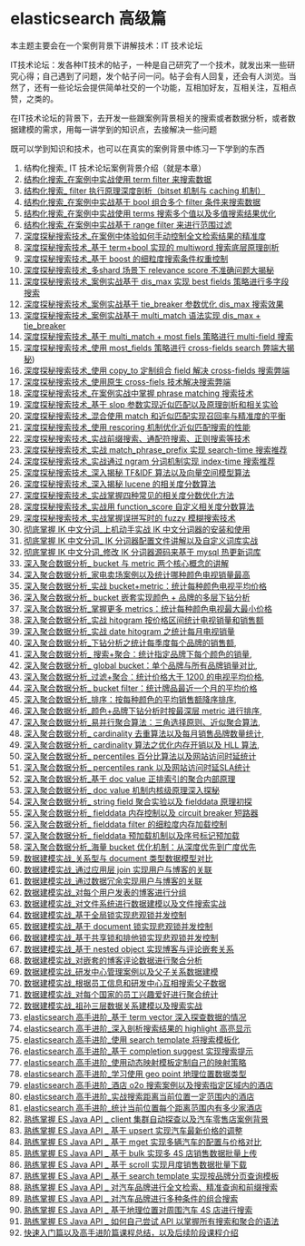 # elasticsearch 高级篇

本主题主要会在一个案例背景下讲解技术：IT 技术论坛

IT技术论坛：发各种IT技术的帖子，一种是自己研究了一个技术，就发出来一些研究心得；自己遇到了问题，发个帖子问一问。帖子会有人回复，还会有人浏览。当然了，还有一些论坛会提供简单社交的一个功能，互相加好友，互相关注，互相点赞，之类的。

在IT技术论坛的背景下，去开发一些跟案例背景相关的搜索或者数据分析，或者数据建模的需求，用每一讲学到的知识点，去接解决一些问题

既可以学到知识和技术，也可以在真实的案例背景中练习一下学到的东西

1. 结构化搜索_ IT 技术论坛案例背景介绍（就是本章）
2. [结构化搜索_在案例中实战使用 term filter 来搜索数据](./02-term-filter.md)
3. [结构化搜索_ filter 执行原理深度剖析（bitset 机制与 caching 机制）](./03-filter-bitset-caching.md)
4. [结构化搜索_在案例中实战基于 bool 组合多个 filter 条件来搜索数据](./04-bool-filter.md)
5. [结构化搜索_在案例中实战使用 terms 搜索多个值以及多值搜索结果优化](./05-terms.md)
6. [结构化搜索_在案例中实战基于 range filter 来进行范围过滤](./06-range-filter.md)
7. [深度探秘搜索技术_在案例中体验如何手动控制全文检索结果的精准度](./depth-search/07-precision.md)
8. [深度探秘搜索技术_基于 term+bool 实现的 multiword 搜索底层原理剖析](./depth-search/08-multiword.md)
9. [深度探秘搜索技术_基于 boost 的细粒度搜索条件权重控制](./depth-search/09-boost.md)
10. [深度探秘搜索技术_多shard 场景下 relevance score 不准确问题大揭秘](./depth-search/10-shard-relevance-score.md)
11. [深度探秘搜索技术_案例实战基于 dis_max 实现 best fields 策略进行多字段搜索](./depth-search/11-dis-max-best-fields.md)
12. [深度探秘搜索技术_案例实战基于 tie_breaker 参数优化 dis_max 搜索效果](./depth-search/12-dis-max-tie-breaker.md)
13. [深度探秘搜索技术_案例实战基于 multi_match 语法实现 dis_max + tie_breaker](./depth-search/13-multi-match.md)
14. [深度探秘搜索技术_基于 multi_match + most fiels 策略进行 multi-field 搜索](./depth-search/14-multi-match-most-fiels.md)
15. [深度探秘搜索技术_使用 most_fields 策略进行 cross-fields search 弊端大揭秘](./depth-search/15-cross-fields-most-fiels.md))
16. [深度探秘搜索技术_使用 copy_to 定制组合 field 解决 cross-fields 搜索弊端](./depth-search/16-cross-fields-copy-to.md)
17. [深度探秘搜索技术_使用原生 cross-fiels 技术解决搜索弊端](./depth-search/17-cross-fields.md)
18. [深度探秘搜索技术_在案例实战中掌握 phrase matching 搜索技术](./depth-search/18-phrase-matching.md)
19. [深度探秘搜索技术_基于 slop 参数实现近似匹配以及原理剖析和相关实验](./depth-search/19-phrase-matching-slop.md)
20. [深度探秘搜索技术_混合使用 match 和近似匹配实现召回率与精准度的平衡](./depth-search/20-match-recall-precision.md)
21. [深度探秘搜索技术_使用 rescoring 机制优化近似匹配搜索的性能](./depth-search/21-rescore.md)
22. [深度探秘搜索技术_实战前缀搜索、通配符搜索、正则搜索等技术](./depth-search/22.md)
23. [深度探秘搜索技术_实战 match_phrase_prefix 实现 search-time 搜索推荐](./depth-search/23-search-time.md)
24. [深度探秘搜索技术_实战通过 ngram 分词机制实现 index-time 搜索推荐](./depth-search/24-ngram.md)
25. [深度探秘搜索技术_深入揭秘 TF&IDF 算法以及向量空间模型算法](./depth-search/25-vector-space-model.md)
26. [深度探秘搜索技术_深入揭秘 lucene 的相关度分数算法](./depth-search/26-lucene-score.md)
27. [深度探秘搜索技术_实战掌握四种常见的相关度分数优化方法](./depth-search/27.md)
28. [深度探秘搜索技术_实战用 function_score 自定义相关度分数算法](./depth-search/28-function-score.md)
29. [深度探秘搜索技术_实战掌握误拼写时的 fuzzy 模糊搜索技术](./depth-search/29-fuzzy.md)
30. [彻底掌握 IK 中文分词_上机动手实战 IK 中文分词器的安装和使用](./ik/30-ik-introduce.md)
31. [彻底掌握 IK 中文分词_ IK 分词器配置文件讲解以及自定义词库实战](./ik/31-config.md)
32. [彻底掌握 IK 中文分词_修改 IK 分词器源码来基于 mysql 热更新词库](./ik/32-mysql-hot-update.md)
33. [深入聚合数据分析_ bucket 与 metric 两个核心概念的讲解](./aggs/33-bucket-metric.md)
34. [深入聚合数据分析_家电卖场案例以及统计哪种颜色电视销量最高](./aggs/34-sales-sort.md)
35. [深入聚合数据分析_实战 bucket+metric：统计每种颜色电视平均价格](./aggs/35-bucket-metric.md)
36. [深入聚合数据分析_ bucket 嵌套实现颜色 + 品牌的多层下钻分析](./aggs/36-bucket.md)
37. [深入聚合数据分析_掌握更多 metrics：统计每种颜色电视最大最小价格](./aggs/37-metric.md)
38. [深入聚合数据分析_实战 hitogram 按价格区间统计电视销量和销售额](./aggs/38-hitogram.md)
39. [深入聚合数据分析_实战 date hitogram 之统计每月电视销量](./aggs/39-hitogram-date.md)
40. [深入聚合数据分析_下钻分析之统计每季度每个品牌的销售额](./aggs/40.md),
41. [深入聚合数据分析_ 搜索+聚合：统计指定品牌下每个颜色的销量](./aggs/41-query-aggs.md),
42. [深入聚合数据分析_ global bucket：单个品牌与所有品牌销量对比](./aggs/42-global-bucket.md),
43. [深入聚合数据分析_过滤+聚合：统计价格大于 1200 的电视平均价格](./aggs/43-filter-aggs.md),
44. [深入聚合数据分析_ bucket filter：统计牌品最近一个月的平均价格](./aggs/44-bucket-filter.md)
45. [深入聚合数据分析_排序：按每种颜色的平均销售额降序排序](./aggs/45-sort.md),
46. [深入聚合数据分析_颜色+品牌下钻分析时按最深层 metric 进行排序](./aggs/46-sort-bosom.md),
47. [深入聚合数据分析_易并行聚合算法：三角选择原则、近似聚合算法](./aggs/47-aggs-algorithm.md),
48. [深入聚合数据分析_ cardinality 去重算法以及每月销售品牌数量统计](./aggs/48-cardinality.md),
49. [深入聚合数据分析_ cardinality 算法之优化内存开销以及 HLL 算法](./aggs/49-hll.md),
50. [深入聚合数据分析_ percentiles 百分比算法以及网站访问时延统计](./aggs/50-percentiles.md)
51. [深入聚合数据分析_ percentiles rank 以及网站访问时延SLA统计](./aggs/51-percentiles-sla.md)
52. [深入聚合数据分析_基于 doc value 正排索引的聚合内部原理](./aggs/52-doc-value.md)
53. [深入聚合数据分析_ doc value 机制内核级原理深入探秘](./aggs/53-doc-value.md)
54. [深入聚合数据分析_ string field 聚合实验以及 fielddata 原理初探](./aggs/54.md)
55. [深入聚合数据分析_ fielddata 内存控制以及 circuit breaker 短路器](./aggs/55-fielddata.md)
56. [深入聚合数据分析_ fielddata filter 的细粒度内存加载控制](./aggs/56-fielddata-filter.md)
57. [深入聚合数据分析_ fielddata 预加载机制以及序号标记预加载](./aggs/57-fielddata.md)
58. [深入聚合数据分析_海量 bucket 优化机制：从深度优先到广度优先](./aggs/58-bucket.md)
59. [数据建模实战_关系型与 document 类型数据模型对比](./modeling/59-compare.md)
60. [数据建模实战_通过应用层 join 实现用户与博客的关联](./modeling/60-join.md)
61. [数据建模实战_通过数据冗余实现用户与博客的关联](./modeling/61-redundancy.md)
62. [数据建模实战_对每个用户发表的博客进行分组](./modeling/62-group.md)
63. [数据建模实战_对文件系统进行数据建模以及文件搜索实战](./modeling/63-file.md)
64. [数据建模实战_基于全局锁实现悲观锁并发控制](./modeling/64-lock.md)
65. [数据建模实战_基于 document 锁实现悲观锁并发控制](./modeling/65-plock.md)
66. [数据建模实战_基于共享锁和排他锁实现悲观锁并发控制](./modeling/66-plock.md)
67. [数据建模实战_基于 nested object 实现博客与评论嵌套关系](./modeling/67-nested-object.md)
68. [数据建模实战_对嵌套的博客评论数据进行聚合分析](./modeling/68-aggs.md)
69. [数据建模实战_研发中心管理案例以及父子关系数据建模](./modeling/69-father-son.md)
70. [数据建模实战_根据员工信息和研发中心互相搜索父子数据](./modeling/70-father-son-search.md)
71. [数据建模实战_对每个国家的员工兴趣爱好进行聚合统计](./modeling/71-aggs.md)
72. [数据建模实战_祖孙三层数据关系建模以及搜索实战](./modeling/72-deep.md)
73. [elasticsearch 高手进阶_基于 term vector 深入探查数据的情况](./es-high/73-ter-vector.md)
74. [elasticsearch 高手进阶_深入剖析搜索结果的 highlight 高亮显示](./es-high/74-highlight.md)
75. [elasticsearch 高手进阶_使用 search template 将搜索模板化](./es-high/75-search-template.md)
76. [elasticsearch 高手进阶_基于 completion suggest 实现搜索提示](./es-high/76-completion-suggest.md)
77. [elasticsearch 高手进阶_使用动态映射模板定制自己的映射策略](./es-high/77-dyanmic-mapping-template.md)
78. [elasticsearch 高手进阶_学习使用 geo point 地理位置数据类型](./es-high/78-geo-point.md)
79. [elasticsearch 高手进阶_酒店 o2o 搜索案例以及搜索指定区域内的酒店](./es-high/79-o2o.md)
80. [elasticsearch 高手进阶_实战搜索距离当前位置一定范围内的酒店](./es-high/80-geo-distance.md)
81. [elasticsearch 高手进阶_统计当前位置每个距离范围内有多少家酒店](./es-high/81-geo-point-aggs.md)
82. [熟练掌握 ES Java API _ client 集群自动探查以及汽车零售店案例背景](./java-api/82-client-cluster.md)
83. [熟练掌握 ES Java API _ 基于 upsert 实现汽车最新价格的调整](./java-api/83-upsert.md)
84. [熟练掌握 ES Java API _ 基于 mget 实现多辆汽车的配置与价格对比](./java-api/84-mget.md)
85. [熟练掌握 ES Java API _ 基于 bulk 实现多 4S 店销售数据批量上传](./java-api/85-bulk.md)
86. [熟练掌握 ES Java API _ 基于 scroll 实现月度销售数据批量下载](./java-api/86-scroll.md)
87. [熟练掌握 ES Java API _ 基于 search template 实现按品牌分页查询模板](./java-api/87-search-template.md)
88. [熟练掌握 ES Java API _ 对汽车品牌进行全文检索、精准查询和前缀搜索](./java-api/88-full-text.md)
89. [熟练掌握 ES Java API _ 对汽车品牌进行多种条件的组合搜索](./java-api/89-bool-query.md)
90. [熟练掌握 ES Java API _ 基于地理位置对周围汽车 4S 店进行搜索](./java-api/90-gen-point.md)
91. [熟练掌握 ES Java API _ 如何自己尝试 API 以掌握所有搜索和聚合的语法](./java-api/91-.md)
92. [快速入门篇以及高手进阶篇课程总结，以及后续阶段课程介绍](./92-.md)
